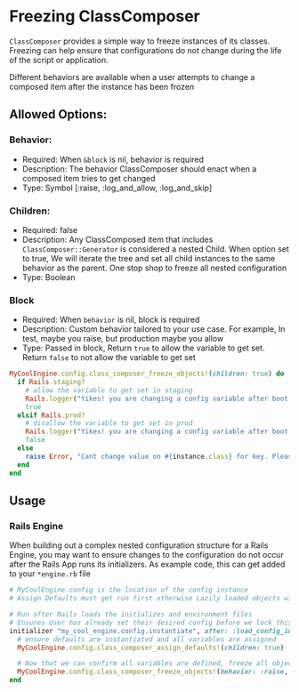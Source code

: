 # Freezing ClassComposer

`ClassComposer` provides a simple way to freeze instances of its classes. Freezing can help ensure that configurations do not change during the life of the script or application.

Different behaviors are available when a user attempts to change a composed item after the instance has been frozen

## Allowed Options:
### Behavior:
- Required: When `&block` is nil, behavior is required
- Description: The behavior ClassComposer should enact when a composed item tries to get changed
- Type: Symbol [:raise, :log_and_allow, :log_and_skip]

### Children:
- Required: false
- Description: Any ClassComposed item that includes `ClassComposer::Generator` is considered a nested Child. When option set to true, We will iterate the tree and set all child instances to the same behavior as the parent. One stop shop to freeze all nested configuration
- Type: Boolean

### Block
- Required: When `behavior` is nil, block is required
- Description: Custom behavior tailored to your use case. For example, In test, maybe you raise, but production maybe you allow
- Type: Passed in block, Return `true` to allow the variable to get set. Return `false` to not allow the variable to get set


```ruby
MyCoolEngine.config.class_composer_freeze_objects!(children: true) do |instance, key|
  if Rails.staging?
    # allow the variable to get set in staging
    Rails.logger("Yikes! you are changing a config variable after boot. We will honor this")
    true
  elsif Rails.prod?
    # disallow the variable to get set in prod
    Rails.logger("Yikes! you are changing a config variable after boot. We will NOT honor this")
    false
  else
    raise Error, "Cant change value on #{instance.class} for key. Please change"
  end
end
```

## Usage

### Rails Engine
When building out a complex nested configuration structure for a Rails Engine, you may want to ensure changes to the configuration do not occur after the Rails App runs its initializers. As example code, this can get added to your `*engine.rb` file

```ruby
# MyCoolEngine.config is the location of the config instance
# Assign Defaults must get run first otherwise Lazily loaded objects will run into failure

# Run after Rails loads the initializes and environment files
# Ensures User has already set their desired config before we lock this down
initializer "my_cool_engine.config.instantiate", after: :load_config_initializers do |_app|
  # ensure defaults are instantiated and all variables are assigned
  MyCoolEngine.config.class_composer_assign_defaults!(children: true)

  # Now that we can confirm all variables are defined, freeze all objects an their children
  MyCoolEngine.config.class_composer_freeze_objects!(behavior: :raise, children: true)
end
```
